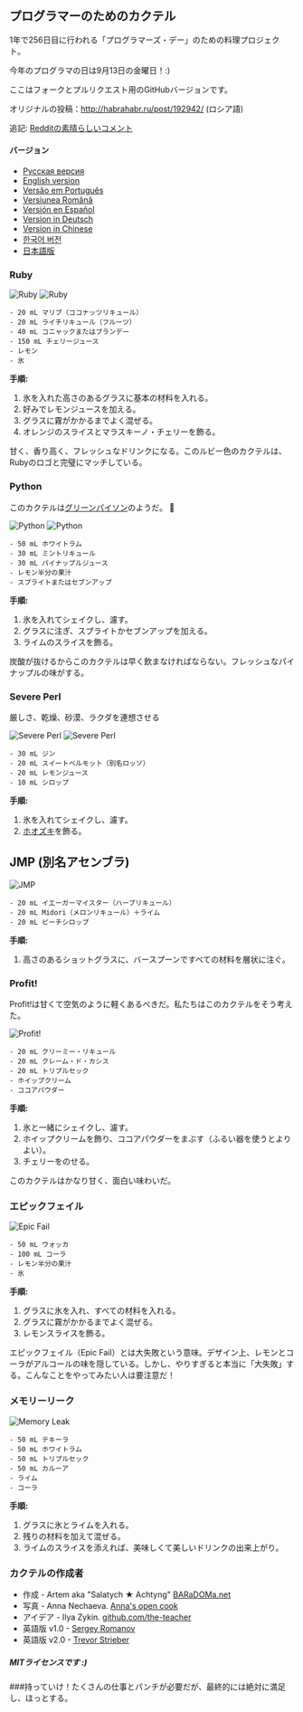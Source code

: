 ## プログラマーのためのカクテル

1年で256日目に行われる「プログラマーズ・デー」のための料理プロジェクト。

今年のプログラマの日は9月13日の金曜日！:)

ここはフォークとプルリクエスト用のGitHubバージョンです。

オリジナルの投稿：http://habrahabr.ru/post/192942/ (ロシア語)

追記: [Redditの素晴らしいコメント](http://www.reddit.com/r/programming/comments/1m6n2g/cocktails_for_programmers/)

#### バージョン

* [Pусская версия](README.md)
* [English version](cocktails_for_programers.md)
* [Versão em Português](coqueteis_para_programadores.md)
* [Versiunea Română](cocktailuri_pentru_programatori.md)
* [Versión en Español](cócteles_para_programadores.md)
* [Version in Deutsch](cocktails_fuer_programmierer.md)
* [Version in Chinese](程序员鸡尾酒.md)
* [한국어 버전](프로그래머를_위한_칵테일.md)
* [日本語版](プログラマーのためのカクテル.md)

### Ruby

<img src="http://habr.habrastorage.org/post_images/d9a/b87/91d/d9ab8791dff93a03020fc96faf408c48.jpg" alt="Ruby" title="Ruby" />

<img src="http://habr.habrastorage.org/post_images/c50/c74/b1b/c50c74b1bad7a7a785c5055eaeb6a0aa.jpg" alt="Ruby" title="Ruby" />

```
- 20 mL マリブ（ココナッツリキュール）
- 20 mL ライチリキュール（フルーツ）
- 40 mL コニャックまたはブランデー
- 150 mL チェリージュース
- レモン
- 氷
```

**手順:**

1. 氷を入れた高さのあるグラスに基本の材料を入れる。
2. 好みでレモンジュースを加える。
3. グラスに霧がかかるまでよく混ぜる。
4. オレンジのスライスとマラスキーノ・チェリーを飾る。

甘く、香り高く、フレッシュなドリンクになる。このルビー色のカクテルは、Rubyのロゴと完璧にマッチしている。

### Python

このカクテルは[グリーンパイソン](https://www.google.ru/search?q=green+python&ie=UTF-8&tbm=isch&source=og)のようだ。 :snake:

<img src="http://habr.habrastorage.org/post_images/a81/043/540/a81043540b546fe94fd3f8228c1be439.jpg" alt="Python" title="Python" />

<img src="http://habr.habrastorage.org/post_images/8b2/170/619/8b21706197f93ffde4f8f1d7cb9c444b.jpg" alt="Python" title="Python" />

```
- 50 mL ホワイトラム
- 30 mL ミントリキュール
- 30 mL パイナップルジュース
- レモン半分の果汁
- スプライトまたはセブンアップ
```

**手順:**

1. 氷を入れてシェイクし、濾す。
2. グラスに注ぎ、スプライトかセブンアップを加える。
3. ライムのスライスを飾る。

炭酸が抜けるからこのカクテルは早く飲まなければならない。フレッシュなパイナップルの味がする。

### Severe Perl

厳しさ、乾燥、砂漠、ラクダを連想させる

<img src="http://habr.habrastorage.org/post_images/122/4c2/773/1224c27737964d566311aae4fae37829.jpg" alt="Severe Perl" title="Severe Perl" />

<img src="http://habr.habrastorage.org/post_images/335/a14/7a8/335a147a8eff811aa6cf6470c84181bd.jpg" alt="Severe Perl" title="Severe Perl" />

```
- 30 mL ジン
- 20 mL スイートベルモット（別名ロッソ）
- 20 mL レモンジュース
- 10 mL シロップ
```

**手順:**

1. 氷を入れてシェイクし、濾す。
2. [ホオズキ](https://ja.wikipedia.org/wiki/%E3%83%9B%E3%82%AA%E3%82%BA%E3%82%AD)を飾る。

## JMP (別名アセンブラ)

<img src="http://habr.habrastorage.org/post_images/e40/2f5/004/e402f5004acdd7ad9f7d834fed1dc6f1.jpg" alt="JMP" title="JMP" />

```
- 20 mL イエーガーマイスター（ハーブリキュール）
- 20 mL Midori（メロンリキュール）＋ライム
- 20 mL ピーチシロップ
```

**手順:**

1. 高さのあるショットグラスに、バースプーンですべての材料を層状に注ぐ。

### Profit!

Profit!は甘くて空気のように軽くあるべきだ。私たちはこのカクテルをそう考えた。

<img src="http://habr.habrastorage.org/post_images/962/c3f/122/962c3f12264c8baf7c00d7f5c2322905.jpg" alt="Profit!" title="Profit!"/>

```
- 20 mL クリーミー・リキュール
- 20 mL クレーム・ド・カシス
- 20 mL トリプルセック
- ホイップクリーム
- ココアパウダー
```

**手順:**

1. 氷と一緒にシェイクし、濾す。
2. ホイップクリームを飾り、ココアパウダーをまぶす（ふるい器を使うとよりよい）。
3. チェリーをのせる。

このカクテルはかなり甘く、面白い味わいだ。

### エピックフェイル

<img src="http://habr.habrastorage.org/post_images/56f/3dc/235/56f3dc2353b0f845a3e8c29512f68dd7.jpg" alt="Epic Fail" title="Epic Fail" />

```
- 50 mL ウォッカ
- 100 mL コーラ
- レモン半分の果汁
- 氷
```

**手順:**

1. グラスに氷を入れ、すべての材料を入れる。
2. グラスに霧がかかるまでよく混ぜる。
3. レモンスライスを飾る。

エピックフェイル（Epic Fail）とは大失敗という意味。デザイン上、レモンとコーラがアルコールの味を隠している。しかし、やりすぎると本当に「大失敗」する。こんなことをやってみたい人は要注意だ！

### メモリーリーク

<img src="http://habr.habrastorage.org/post_images/6e8/159/0bf/6e81590bfa8295c4129415063b9ffde7.jpg" alt="Memory Leak" title="Memory Leak" />

```
- 50 mL テキーラ
- 50 mL ホワイトラム
- 50 mL トリプルセック
- 50 mL カルーア
- ライム
- コーラ
```

**手順:**

1. グラスに氷とライムを入れる。
2. 残りの材料を加えて混ぜる。
3. ライムのスライスを添えれば、美味しくて美しいドリンクの出来上がり。

### カクテルの作成者

* 作成 - Artem aka "Salatych ★ Achtyng" [BARaDOMa.net](http://vk.com/baradomanet)
* 写真 - Anna Nechaeva. [Anna's open cook](http://open-cook.ru)
* アイデア - Ilya Zykin. [github.com/the-teacher](https://github.com/the-teacher)
* 英語版 v1.0 - [Sergey Romanov](https://github.com/srg-rmnv)
* 英語版 v2.0 - [Trevor Strieber](https://github.com/TrevorS)

##### MITライセンスです :)





###持っていけ！たくさんの仕事とパンチが必要だが、最終的には絶対に満足し、ほっとする。








